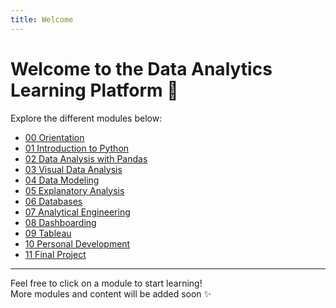 ```yaml
---
title: Welcome
---
```


# Welcome to the Data Analytics Learning Platform 🚀

Explore the different modules below:

- [00 Orientation](00-orientation/)
- [01 Introduction to Python](01-introduction-to-python/)
- [02 Data Analysis with Pandas](02-data-analysis-with-pandas/)
- [03 Visual Data Analysis](03-visual-data-analysis/)
- [04 Data Modeling](04-data-modeling/)
- [05 Explanatory Analysis](05-explanatory-analysis/)
- [06 Databases](06-databases/)
- [07 Analytical Engineering](07-analytical-engineering/)
- [08 Dashboarding](08-dashboarding/)
- [09 Tableau](09-tableau/)
- [10 Personal Development](10-personal-development/)
- [11 Final Project](11-final-project/)

---

Feel free to click on a module to start learning!  
More modules and content will be added soon ✨